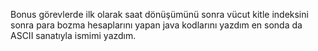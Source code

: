 Bonus görevlerde ilk olarak saat dönüşümünü sonra vücut kitle indeksini sonra para bozma hesaplarını yapan java kodlarını yazdım en sonda da ASCII sanatıyla ismimi yazdım.

